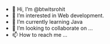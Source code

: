 - 👋 Hi, I’m @btwitsrohit
- 👀 I’m interested in Web development.
- 🌱 I’m currently learning Java
- 💞️ I’m looking to collaborate on ...
- 📫 How to reach me ...

<!---
btwitsrohit/btwitsrohit is a ✨ special ✨ repository because its `README.md` (this file) appears on your GitHub profile.
You can click the Preview link to take a look at your changes.
--->
